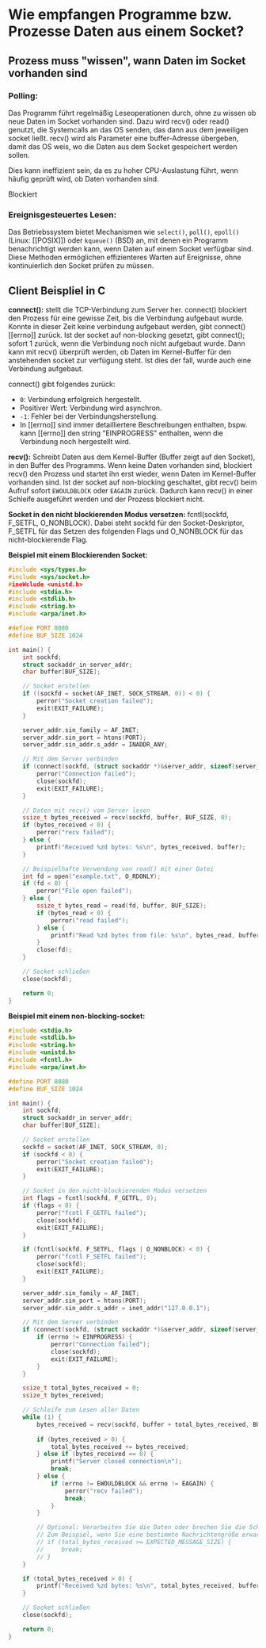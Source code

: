 # Wie empfangen Programme bzw. Prozesse Daten aus einem Socket?

## Prozess muss "wissen", wann Daten im Socket vorhanden sind

### Polling:
Das Programm führt regelmäßig Leseoperationen durch, ohne zu wissen ob neue Daten im Socket vorhanden sind. Dazu wird recv() oder read() genutzt, die Systemcalls an das OS senden, das dann aus dem jeweiligen socket ließt. recv() wird als Parameter eine buffer-Adresse übergeben, damit das OS weis, wo die Daten aus dem Socket gespeichert werden sollen.

Dies kann ineffizient sein, da es zu hoher CPU-Auslastung führt, wenn häufig geprüft wird, ob Daten vorhanden sind.

Blockiert 

### Ereignisgesteuertes Lesen:
Das Betriebssystem bietet Mechanismen wie `select()`, `poll()`, `epoll()` (Linux: [[POSIX]]) oder `kqueue()` (BSD) an, mit denen ein Programm benachrichtigt werden kann, wenn Daten auf einem Socket verfügbar sind. Diese Methoden ermöglichen effizienteres Warten auf Ereignisse, ohne kontinuierlich den Socket prüfen zu müssen.

## Client Beispliel in C

**connect():** 
stellt die TCP-Verbindung zum Server her. connect() blockiert den Prozess für eine gewisse Zeit, bis die Verbindung aufgebaut wurde. Konnte in dieser Zeit keine verbindung aufgebaut werden, gibt connect() [[errno]] zurück.
Ist der socket auf non-blocking gesetzt, gibt connect(); sofort 1 zurück, wenn die Verbindung noch nicht aufgebaut wurde. Dann kann mit recv() überprüft werden, ob Daten im Kernel-Buffer für den anstehenden socket zur verfügung steht. Ist dies der fall, wurde auch eine Verbindung aufgebaut.

connect() gibt folgendes zurück:
- `0`: Verbindung erfolgreich hergestellt.
- Positiver Wert: Verbindung wird asynchron.
- `-1`: Fehler bei der Verbindungsherstellung.
- In [[errno]] sind immer detailliertere Beschreibungen enthalten, bspw. kann [[errno]] den string "EINPROGRESS" enthalten, wenn die Verbindung noch hergestellt wird.

**recv():** 
Schreibt Daten aus dem Kernel-Buffer (Buffer zeigt auf den Socket), in den Buffer des Programms. Wenn keine Daten vorhanden sind, blockiert recv() den Prozess und startet ihn erst wieder, wenn Daten im Kernel-Buffer vorhanden sind.
Ist der socket auf non-blocking geschaltet, gibt recv() beim Aufruf sofort `EWOULDBLOCK` oder `EAGAIN` zurück. Dadurch kann recv() in einer Schleife ausgeführt werden und der Prozess blockiert nicht.

**Socket in den nicht blockierenden Modus versetzen:**
fcntl(sockfd, F_SETFL, O_NONBLOCK). Dabei steht sockfd für den Socket-Deskriptor, F_SETFL für das Setzen des folgenden Flags und O_NONBLOCK für das nicht-blockierende Flag.

**Beispiel mit einem Blockierenden Socket:**
```c
#include <sys/types.h>
#include <sys/socket.h>
#ineWclude <unistd.h>
#include <stdio.h>
#include <stdlib.h>
#include <string.h>
#include <arpa/inet.h>

#define PORT 8080
#define BUF_SIZE 1024

int main() {
    int sockfd;
    struct sockaddr_in server_addr;
    char buffer[BUF_SIZE];

    // Socket erstellen
    if ((sockfd = socket(AF_INET, SOCK_STREAM, 0)) < 0) {
        perror("Socket creation failed");
        exit(EXIT_FAILURE);
    }

    server_addr.sin_family = AF_INET;
    server_addr.sin_port = htons(PORT);
    server_addr.sin_addr.s_addr = INADDR_ANY;

    // Mit dem Server verbinden
    if (connect(sockfd, (struct sockaddr *)&server_addr, sizeof(server_addr)) < 0) {
        perror("Connection failed");
        close(sockfd);
        exit(EXIT_FAILURE);
    }

    // Daten mit recv() vom Server lesen
    ssize_t bytes_received = recv(sockfd, buffer, BUF_SIZE, 0);
    if (bytes_received < 0) {
        perror("recv failed");
    } else {
        printf("Received %zd bytes: %s\n", bytes_received, buffer);
    }

    // Beispielhafte Verwendung von read() mit einer Datei
    int fd = open("example.txt", O_RDONLY);
    if (fd < 0) {
        perror("File open failed");
    } else {
        ssize_t bytes_read = read(fd, buffer, BUF_SIZE);
        if (bytes_read < 0) {
            perror("read failed");
        } else {
            printf("Read %zd bytes from file: %s\n", bytes_read, buffer);
        }
        close(fd);
    }

    // Socket schließen
    close(sockfd);

    return 0;
}

```

**Beispiel mit einem non-blocking-socket:**
```c
#include <stdio.h>
#include <stdlib.h>
#include <string.h>
#include <unistd.h>
#include <fcntl.h>
#include <arpa/inet.h>

#define PORT 8080
#define BUF_SIZE 1024

int main() {
    int sockfd;
    struct sockaddr_in server_addr;
    char buffer[BUF_SIZE];

    // Socket erstellen
    sockfd = socket(AF_INET, SOCK_STREAM, 0);
    if (sockfd < 0) {
        perror("Socket creation failed");
        exit(EXIT_FAILURE);
    }

    // Socket in den nicht-blockierenden Modus versetzen
    int flags = fcntl(sockfd, F_GETFL, 0);
    if (flags < 0) {
        perror("fcntl F_GETFL failed");
        close(sockfd);
        exit(EXIT_FAILURE);
    }

    if (fcntl(sockfd, F_SETFL, flags | O_NONBLOCK) < 0) {
        perror("fcntl F_SETFL failed");
        close(sockfd);
        exit(EXIT_FAILURE);
    }

    server_addr.sin_family = AF_INET;
    server_addr.sin_port = htons(PORT);
    server_addr.sin_addr.s_addr = inet_addr("127.0.0.1");

    // Mit dem Server verbinden
    if (connect(sockfd, (struct sockaddr *)&server_addr, sizeof(server_addr)) < 0) {
        if (errno != EINPROGRESS) {
            perror("Connection failed");
            close(sockfd);
            exit(EXIT_FAILURE);
        }
    }

    ssize_t total_bytes_received = 0;
    ssize_t bytes_received;

    // Schleife zum Lesen aller Daten
    while (1) {
        bytes_received = recv(sockfd, buffer + total_bytes_received, BUF_SIZE - total_bytes_received, 0);
        
        if (bytes_received > 0) {
            total_bytes_received += bytes_received;
        } else if (bytes_received == 0) {
            printf("Server closed connection\n");
            break;
        } else {
            if (errno != EWOULDBLOCK && errno != EAGAIN) {
                perror("recv failed");
                break;
            }
        }

        // Optional: Verarbeiten Sie die Daten oder brechen Sie die Schleife, wenn Sie genug Daten haben
        // Zum Beispiel, wenn Sie eine bestimmte Nachrichtengröße erwarten:
        // if (total_bytes_received >= EXPECTED_MESSAGE_SIZE) {
        //     break;
        // }
    }

    if (total_bytes_received > 0) {
        printf("Received %zd bytes: %s\n", total_bytes_received, buffer);
    }

    // Socket schließen
    close(sockfd);

    return 0;
}

```